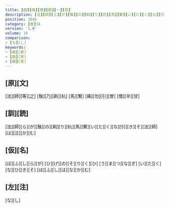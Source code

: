 ```yaml
---
title: [戯][嗤][僧][歌][一][首]
description: [法][師][ら][が][鬚][の][剃][り][杭][馬][繋][い][た][く][な][引][き][そ][法][師][は][泣][か][む]
position: 3846
category: [巻]16
version: '1.0'
volume: 16
comparison:
- [な][し]
keywords:
- [雑][歌]
- [戯][笑]
- [嘲][笑]
---
```


## [原][文]

[法][師][等][之] [鬚][乃][剃][杭] [馬][繋] [痛][勿][引][曽] [僧][半][甘]

## [訓][読]

[法][師][ら][が][鬚][の][剃][り][杭][馬][繋][い][た][く][な][引][き][そ][法][師][は][泣][か][む]

## [仮][名]

[ほ][ふ][し][ら][が] [ひ][げ][の][そ][り][く][ひ] [う][ま][つ][な][ぎ] [い][た][く][な][ひ][き][そ] [ほ][ふ][し][は][な][か][む]

## [左][注]

[な][し]
